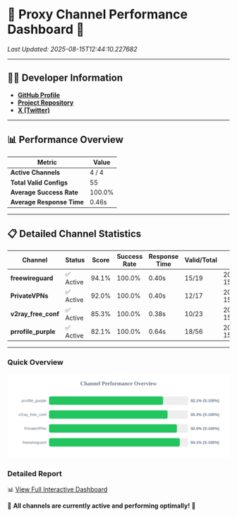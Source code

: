 # 🌟 Proxy Channel Performance Dashboard 🌟

_Last Updated: 2025-08-15T12:44:10.227682_

---

## 👩‍💻 Developer Information

- **[GitHub Profile](https://github.com/4n0nymou3)**  
- **[Project Repository](https://github.com/4n0nymou3/multi-proxy-config-fetcher)**  
- **[X (Twitter)](https://x.com/4n0nymou3)**  

---

## 📊 Performance Overview

| Metric                | Value       |
|-----------------------|-------------|
| **Active Channels**   | 4 / 4       |
| **Total Valid Configs** | 55          |
| **Average Success Rate** | 100.0%      |
| **Average Response Time** | 0.46s       |

---

## 📋 Detailed Channel Statistics

| Channel          | Status     | Score  | Success Rate | Response Time | Valid/Total | Last Success               |
|------------------|------------|--------|--------------|---------------|-------------|----------------------------|
| **freewireguard**  | ✅ Active  | 94.1%  | 100.0% | 0.40s         | 15/19       | 2025-08-15T12:44:10.225829 |
| **PrivateVPNs**  | ✅ Active  | 92.0%  | 100.0% | 0.40s         | 12/17       | 2025-08-15T12:44:09.793735 |
| **v2ray_free_conf**  | ✅ Active  | 85.3%  | 100.0% | 0.38s         | 10/23       | 2025-08-15T12:44:09.358501 |
| **prrofile_purple**  | ✅ Active  | 82.1%  | 100.0% | 0.64s         | 18/56       | 2025-08-15T12:44:08.933351 |

---

### Quick Overview
<div align="center">
  <a href="https://raw.githubusercontent.com/nullluser/NullRepo/refs/heads/main/assets/channel_stats_chart.svg">
    <img src="https://raw.githubusercontent.com/nullluser/NullRepo/refs/heads/main/assets/channel_stats_chart.svg" alt="Source Performance Statistics" width="800">
  </a>
</div>

### Detailed Report
📊 [View Full Interactive Dashboard](https://htmlpreview.github.io/?https://github.com/nullluser/NullRepo/blob/main/assets/performance_report.html)

🎉 **All channels are currently active and performing optimally!** 🎉
